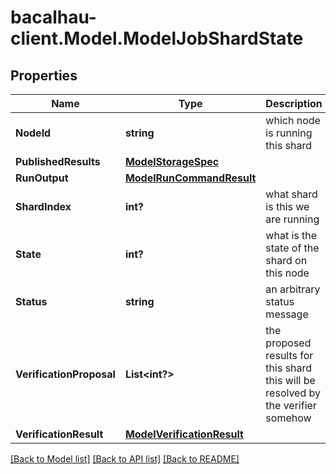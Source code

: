 # bacalhau-client.Model.ModelJobShardState
## Properties

Name | Type | Description | Notes
------------ | ------------- | ------------- | -------------
**NodeId** | **string** | which node is running this shard | [optional] 
**PublishedResults** | [**ModelStorageSpec**](ModelStorageSpec.md) |  | [optional] 
**RunOutput** | [**ModelRunCommandResult**](ModelRunCommandResult.md) |  | [optional] 
**ShardIndex** | **int?** | what shard is this we are running | [optional] 
**State** | **int?** | what is the state of the shard on this node | [optional] 
**Status** | **string** | an arbitrary status message | [optional] 
**VerificationProposal** | **List&lt;int?&gt;** | the proposed results for this shard this will be resolved by the verifier somehow | [optional] 
**VerificationResult** | [**ModelVerificationResult**](ModelVerificationResult.md) |  | [optional] 

[[Back to Model list]](../README.md#documentation-for-models) [[Back to API list]](../README.md#documentation-for-api-endpoints) [[Back to README]](../README.md)

